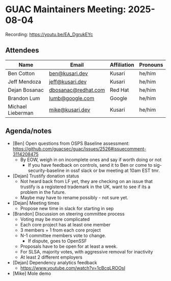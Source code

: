 # GUAC Maintainers Meeting: 2025-08-04

Recording: https://youtu.be/EA_DgrukEYc

## Attendees

| Name | Email | Affiliation | Pronouns
| ---- | ----- | ----------- | --------
| Ben Cotton | ben@kusari.dev | Kusari | he/him
| Jeff Mendoza | jeff@kusari.dev | Kusari | he/him
| Dejan Bosanac | dbosanac@redhat.com | Red Hat | he/him
| Brandon Lum | lumb@google.com | Google | he/him
| Michael Lieberman | mike@kusari.dev | Kusari | he/him

## Agenda/notes

* [Ben] Open questions from OSPS Baseline assessment: https://github.com/guacsec/guac/issues/2526#issuecomment-3114208475
    * By EOW, weigh in on incomplete ones and say if worth doing or not
        * If you have feedback on controls, send it to Ben or come to sig-security-baseline in ossf slack or bw meeting at 10am EST tmr.
* [Dejan] Trustify donation status
    * Not heard back from LF yet, they are checking on an issue that trustify is a registered trademark in the UK, want to see if its a problem in the future. 
    * Maybe may have to rename possibly - not sure yet.
* [Dejan] Meeting times
    * Propose new time in slack for starting in sep
* [Brandon] Discussion on steering committee process
    * Voting may be more complicated
    * Each core project has at least one member
    * 3 members + 1 from each core project
    * N-1 committee members vote to change.
        * If dispute, goes to OpenSSF
    * Proposals have to be open for at least a week.
    * For SLSA, majority votes, with aggressive removal for inactivity
    * At least 2 different employers
* [Dejan] Dependency analytics feedback
    * https://www.youtube.com/watch?v=1cBcqLROOsI 
* [Mike] Mole demo
